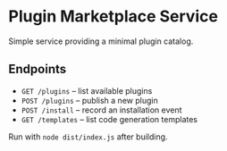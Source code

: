 # Plugin Marketplace Service

Simple service providing a minimal plugin catalog.

## Endpoints

- `GET /plugins` – list available plugins
- `POST /plugins` – publish a new plugin
- `POST /install` – record an installation event
- `GET /templates` – list code generation templates

Run with `node dist/index.js` after building.
